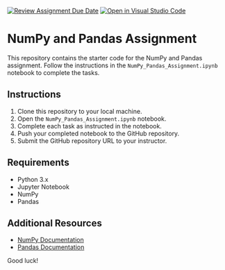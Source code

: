 [![Review Assignment Due Date](https://classroom.github.com/assets/deadline-readme-button-22041afd0340ce965d47ae6ef1cefeee28c7c493a6346c4f15d667ab976d596c.svg)](https://classroom.github.com/a/5AvitDa_)
[![Open in Visual Studio Code](https://classroom.github.com/assets/open-in-vscode-2e0aaae1b6195c2367325f4f02e2d04e9abb55f0b24a779b69b11b9e10269abc.svg)](https://classroom.github.com/online_ide?assignment_repo_id=15336336&assignment_repo_type=AssignmentRepo)
# NumPy and Pandas Assignment

This repository contains the starter code for the NumPy and Pandas assignment. Follow the instructions in the `NumPy_Pandas_Assignment.ipynb` notebook to complete the tasks.

## Instructions

1. Clone this repository to your local machine.
2. Open the `NumPy_Pandas_Assignment.ipynb` notebook.
3. Complete each task as instructed in the notebook.
4. Push your completed notebook to the GitHub repository.
5. Submit the GitHub repository URL to your instructor.

## Requirements

- Python 3.x
- Jupyter Notebook
- NumPy
- Pandas

## Additional Resources

- [NumPy Documentation](https://numpy.org/doc/)
- [Pandas Documentation](https://pandas.pydata.org/docs/)

Good luck!
